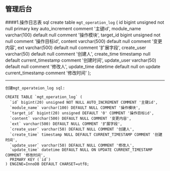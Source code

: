 ## 管理后台  

####1.操作日志表 sql 
	create table `mgt_operation_log` (
		id bigint unsigned not null primary key auto_increment comment '主键id',
		module_name varchar(100) default null comment '操作模块',
		target_id bigint unsigned not null comment  '操作目标id', 
		content varchar(500) default null comment '变更内容',
		ext varchar(500) default null comment '扩展字段', 
		create_user varchar(50) default null comment '创建人',
		create_time timestamp null default current_timestamp comment '创建时间',
		update_user varchar(50) default null comment '修改人',
		update_time datetime default null on update current_timestamp comment '修改时间'
	);    

----------------------------------------------------------------------------------- 

	创建mgt_operateion_log sql: 

	CREATE TABLE `mgt_operation_log` (
	  `id` bigint(20) unsigned NOT NULL AUTO_INCREMENT COMMENT '主键id',
	  `module_name` varchar(100) DEFAULT NULL COMMENT '操作模块',
	  `target_id` bigint(20) unsigned DEFAULT '0' COMMENT '操作目标id',
	  `content` varchar(500) DEFAULT NULL COMMENT '变更内容',
	  `ext` varchar(500) DEFAULT NULL COMMENT '扩展字段',
	  `create_user` varchar(50) DEFAULT NULL COMMENT '创建人',
	  `create_time` timestamp NULL DEFAULT CURRENT_TIMESTAMP COMMENT '创建时间',
	  `update_user` varchar(50) DEFAULT NULL COMMENT '修改人',
	  `update_time` datetime DEFAULT NULL ON UPDATE CURRENT_TIMESTAMP COMMENT '修改时间',
	  PRIMARY KEY (`id`)
	) ENGINE=InnoDB DEFAULT CHARSET=utf8;                                 